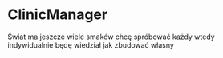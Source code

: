 # ClinicManager
Świat ma jeszcze wiele smaków chcę spróbować każdy wtedy indywidualnie będę wiedział jak zbudować własny
